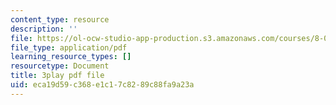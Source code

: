 ```yaml
---
content_type: resource
description: ''
file: https://ol-ocw-studio-app-production.s3.amazonaws.com/courses/8-01sc-classical-mechanics-fall-2016/eca19d59c368e1c17c8289c88fa9a23a_efH7pq9YVQw.pdf
file_type: application/pdf
learning_resource_types: []
resourcetype: Document
title: 3play pdf file
uid: eca19d59-c368-e1c1-7c82-89c88fa9a23a
---
```

